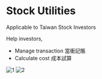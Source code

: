 # Stock Utilities

Applicable to Taiwan Stock Investors

Help investors,
- Manage transaction 當衝記賬
- Calculate cost 成本試算

![1](https://github.com/mlclmtan/stock/blob/master/imagestock1.jpg)
![2](https://github.com/mlclmtan/stock/blob/master/imagestock2.jpg)
